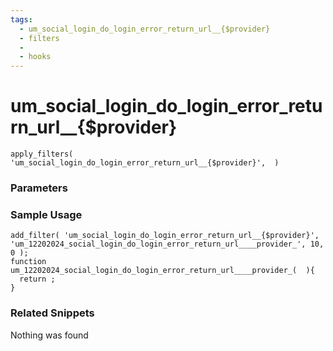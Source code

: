 ```yaml
---
tags: 
  - um_social_login_do_login_error_return_url__{$provider}
  - filters
  - 
  - hooks
---
```

# um\_social\_login\_do\_login\_error\_return\_url\_\_{$provider}

``` php:no-line-numbers
apply_filters( 'um_social_login_do_login_error_return_url__{$provider}',  )
```
<div class='hook-sep'></div>

### Parameters

<div class='hook-sep'></div>



### Sample Usage

``` php:no-line-numbers
add_filter( 'um_social_login_do_login_error_return_url__{$provider}', 'um_12202024_social_login_do_login_error_return_url____provider_', 10, 0 );
function um_12202024_social_login_do_login_error_return_url____provider_(  ){
  return ;
}
```
<div class='hook-sep'></div>



### Related Snippets

Nothing was found

